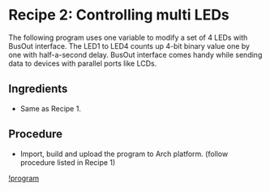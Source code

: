 # Recipe 2: Controlling multi LEDs #

The following program uses one variable to modify a set of 4 LEDs with BusOut interface. 
The LED1 to LED4 counts up 4-bit binary value one by one with half-a-second delay. 
BusOut interface comes handy while sending data to devices with parallel ports like LCDs.

## Ingredients ##
* Same as Recipe 1.

## Procedure

* Import, build and upload the program to Arch platform. (follow procedure listed in Recipe 1)

[!program](users/viswesr/code/Arch_GPIO_Ex4)

